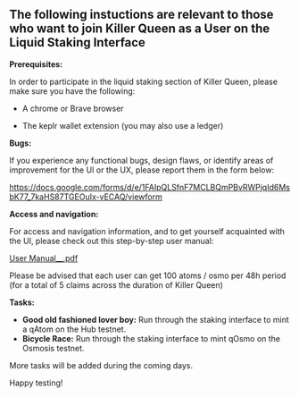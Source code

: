 ## The following instuctions are relevant to those who want to join Killer Queen as a User on the Liquid Staking Interface 

**Prerequisites:** 

In order to participate in the liquid staking section of Killer Queen, please make sure you have the following: 

- A chrome or Brave browser

- The keplr wallet extension (you may also use a ledger)

	
**Bugs:** 

If you experience any functional bugs, design flaws, or identify areas of improvement for the UI or the UX, please report them in the form below:

https://docs.google.com/forms/d/e/1FAIpQLSfnF7MCLBQmPBvRWPjqId6MsbK77_7kaHS87TGEOuIx-vECAQ/viewform


**Access and navigation:** 


For access and navigation information, and to get yourself acquainted with the UI, please check out this step-by-step user manual: 

[User Manual__.pdf](https://github.com/mroea/testnets/files/8961296/User.Manual__.pdf)


Please be advised that each user can get 100 atoms / osmo per 48h period (for a total of 5 claims across the duration of Killer Queen)

**Tasks:** 

- **Good old fashioned lover boy:** Run through the staking interface to mint a qAtom on the Hub testnet.
- **Bicycle Race:** Run through the staking interface to mint qOsmo on the Osmosis testnet.

More tasks will be added during the coming days.

Happy testing!
